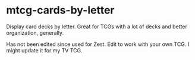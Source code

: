 # mtcg-cards-by-letter
Display card decks by letter. Great for TCGs with a lot of decks and better organization, generally.

Has not been edited since used for Zest. Edit to work with your own TCG. I might update it for my TV TCG.
